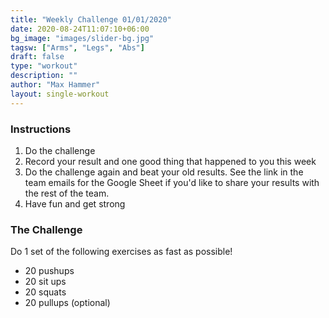 ```yaml
---
title: "Weekly Challenge 01/01/2020"
date: 2020-08-24T11:07:10+06:00
bg_image: "images/slider-bg.jpg"
tagsw: ["Arms", "Legs", "Abs"]
draft: false
type: "workout"
description: ""
author: "Max Hammer"
layout: single-workout
---
```


### Instructions

1. Do the challenge
2. Record your result and one good thing that happened to you this week
3. Do the challenge again and beat your old results. See the link in the team emails for the Google Sheet if you'd like to share your results with the rest of the team.
4. Have fun and get strong

### The Challenge

Do 1 set of the following exercises as fast as possible!

- 20 pushups
- 20 sit ups
- 20 squats
- 20 pullups (optional)
